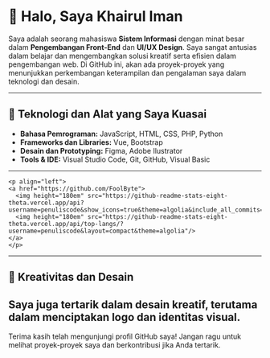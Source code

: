 # 👋 Halo, Saya Khairul Iman

Saya adalah seorang mahasiswa **Sistem Informasi** dengan minat besar dalam **Pengembangan Front-End** dan **UI/UX Design**. Saya sangat antusias dalam belajar dan mengembangkan solusi kreatif serta efisien dalam pengembangan web. Di GitHub ini, akan ada proyek-proyek yang menunjukkan perkembangan keterampilan dan pengalaman saya dalam teknologi dan desain.

---

## 🔧 Teknologi dan Alat yang Saya Kuasai

- **Bahasa Pemrograman:** JavaScript, HTML, CSS, PHP, Python
- **Frameworks dan Libraries:** Vue, Bootstrap
- **Desain dan Prototyping:** Figma, Adobe Ilustrator
- **Tools & IDE:** Visual Studio Code, Git, GitHub, Visual Basic

---
    <p align="left">
    <a href="https://github.com/FoolByte">
      <img height="180em" src="https://github-readme-stats-eight-theta.vercel.app/api?username=penuliscode&show_icons=true&theme=algolia&include_all_commits=true&count_private=true"/>
      <img height="180em" src="https://github-readme-stats-eight-theta.vercel.app/api/top-langs/?username=penuliscode&layout=compact&theme=algolia"/>
    </a>
    </p>
---

## 🎨 Kreativitas dan Desain

Saya juga tertarik dalam desain kreatif, terutama dalam menciptakan logo dan identitas visual. 
---

Terima kasih telah mengunjungi profil GitHub saya! Jangan ragu untuk melihat proyek-proyek saya dan berkontribusi jika Anda tertarik.
